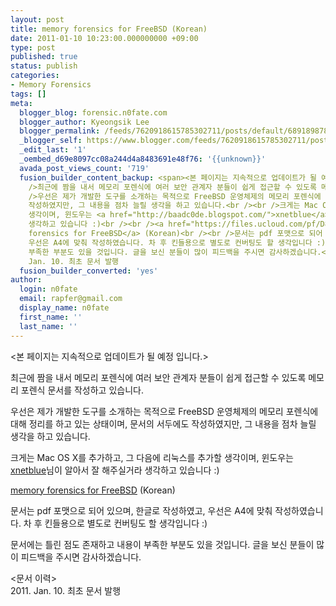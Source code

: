 ```yaml
---
layout: post
title: memory forensics for FreeBSD (Korean)
date: 2011-01-10 10:23:00.000000000 +09:00
type: post
published: true
status: publish
categories:
- Memory Forensics
tags: []
meta:
  blogger_blog: forensic.n0fate.com
  blogger_author: Kyeongsik Lee
  blogger_permalink: /feeds/7620918615785302711/posts/default/6891898788505899438
  _blogger_self: https://www.blogger.com/feeds/7620918615785302711/posts/default/6891898788505899438
  _edit_last: '1'
  _oembed_d69e8097cc08a244d4a8483691e48f76: '{{unknown}}'
  avada_post_views_count: '719'
  fusion_builder_content_backup: <span><본 페이지는 지속적으로 업데이트가 될 예정 입니다.></span><br /><br
    />최근에 짬을 내서 메모리 포렌식에 여러 보안 관계자 분들이 쉽게 접근할 수 있도록 메모리 포렌식 문서를 작성하고 있습니다.<br /><br
    />우선은 제가 개발한 도구를 소개하는 목적으로 FreeBSD 운영체제의 메모리 포렌식에 대해 정리를 하고 있는 상태이며, 문서의 서두에도
    작성하였지만, 그 내용을 점차 늘릴 생각을 하고 있습니다.<br /><br />크게는 Mac OS X를 추가하고, 그 다음에 리눅스를 추가할
    생각이며, 윈도우는 <a href="http://baadc0de.blogspot.com/">xnetblue</a>님이 알아서 잘 해주실거라
    생각하고 있습니다 :)<br /><br /><a href="https://files.ucloud.com/pf/D85908_83009_650220">memory
    forensics for FreeBSD</a> (Korean)<br /><br />문서는 pdf 포맷으로 되어 있으며, 한글로 작성하였고,
    우선은 A4에 맞춰 작성하였습니다. 차 후 킨들용으로 별도로 컨버팅도 할 생각입니다 :)<br /><br />문서에는 틀린 점도 존재하고 내용이
    부족한 부분도 있을 것입니다. 글을 보신 분들이 많이 피드백을 주시면 감사하겠습니다.<br /><br /><문서 이력><br />2011.
    Jan. 10. 최초 문서 발행
  fusion_builder_converted: 'yes'
author:
  login: n0fate
  email: rapfer@gmail.com
  display_name: n0fate
  first_name: ''
  last_name: ''
---
```

<p><span><본 페이지는 지속적으로 업데이트가 될 예정 입니다.></span></p>
<p>최근에 짬을 내서 메모리 포렌식에 여러 보안 관계자 분들이 쉽게 접근할 수 있도록 메모리 포렌식 문서를 작성하고 있습니다.</p>
<p>우선은 제가 개발한 도구를 소개하는 목적으로 FreeBSD 운영체제의 메모리 포렌식에 대해 정리를 하고 있는 상태이며, 문서의 서두에도 작성하였지만, 그 내용을 점차 늘릴 생각을 하고 있습니다.</p>
<p>크게는 Mac OS X를 추가하고, 그 다음에 리눅스를 추가할 생각이며, 윈도우는 <a href="http://baadc0de.blogspot.com/">xnetblue</a>님이 알아서 잘 해주실거라 생각하고 있습니다 :)</p>
<p><a href="https://files.ucloud.com/pf/D85908_83009_650220">memory forensics for FreeBSD</a> (Korean)</p>
<p>문서는 pdf 포맷으로 되어 있으며, 한글로 작성하였고, 우선은 A4에 맞춰 작성하였습니다. 차 후 킨들용으로 별도로 컨버팅도 할 생각입니다 :)</p>
<p>문서에는 틀린 점도 존재하고 내용이 부족한 부분도 있을 것입니다. 글을 보신 분들이 많이 피드백을 주시면 감사하겠습니다.</p>
<p><문서 이력><br />2011. Jan. 10. 최초 문서 발행</p>
